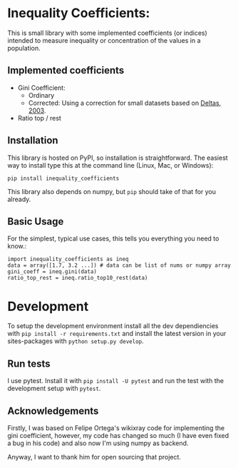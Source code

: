 Inequality Coefficients:
========================

This is small library with some implemented coefficients (or indices)
intended to measure inequality or concentration of the values in a
population.

Implemented coefficients
-------------
* Gini Coefficient:
    * Ordinary
    * Corrected: Using a correction for small datasets based on [Deltas,
2003](https://doi.org/10.1162/rest.2003.85.1.226).
* Ratio top / rest

Installation
------------

This library is hosted on PyPI, so installation is straightforward. The
easiest way to install type this at the command line (Linux, Mac, or
Windows):

    pip install inequality_coefficients

This library also depends on numpy, but `pip` should take of that for
you already.

Basic Usage
-----------

For the simplest, typical use cases, this tells you everything you need
to know.:

    import inequality_coefficients as ineq
    data = array([1.7, 3.2 ...]) # data can be list of nums or numpy array
    gini_coeff = ineq.gini(data)
    ratio_top_rest = ineq.ratio_top10_rest(data)

# Development

To setup the development environment install all the dev dependiencies with `pip install -r requirements.txt` and install the latest version in your sites-packages with `python setup.py develop`.

## Run tests

I use pytest. Install it with `pip install -U pytest` and run the test with the development setup with `pytest`.


Acknowledgements
----------------

Firstly, I was based on Felipe Ortega's wikixray code for implementing the gini coefficient, however, my code has changed so much (I have even fixed a bug in his code) and also now I'm using numpy as backend.

Anyway, I want to thank him for open sourcing that project.
